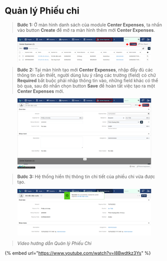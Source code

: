 # Quản lý Phiếu chi

> **Bước 1:** Ở màn hình danh sách của module **Center Expenses**, ta nhấn vào button **Create** để mở ra màn hình thêm mới **Center Expenses**.

<figure><img src="../../.gitbook/assets/image (33) (2).png" alt=""><figcaption></figcaption></figure>

> **Bước 2:** Tại màn hình tạo mới **Center Expenses**, nhập đầy đủ các thông tin cần thiết, người dùng lưu ý rằng các trường (field) có chữ **Required** bắt buộc phải nhập thông tin vào, những field khác có thể bỏ qua, sau đó nhấn chọn button **Save** để hoàn tất việc tạo ra một **Center Expenses** mới.

<figure><img src="../../.gitbook/assets/image (23) (1) (1).png" alt=""><figcaption></figcaption></figure>

> **Bước 3:** Hệ thống hiển thị thông tin chi tiết của phiếu chi vừa được tạo.

<figure><img src="../../.gitbook/assets/image (21) (1) (3).png" alt=""><figcaption></figcaption></figure>

> _Video hướng dẫn Quản lý Phiếu Chi_

{% embed url="https://www.youtube.com/watch?v=I8Bwdtkz3Ys" %}
